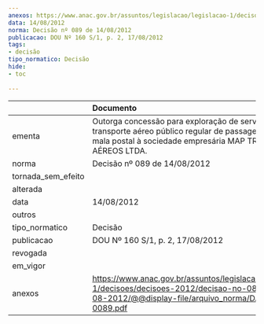 ```yaml
---
anexos: https://www.anac.gov.br/assuntos/legislacao/legislacao-1/decisoes/decisoes-2012/decisao-no-089-de-14-08-2012/@@display-file/arquivo_norma/DA2012-0089.pdf
data: 14/08/2012
norma: Decisão nº 089 de 14/08/2012
publicacao: DOU Nº 160 S/1, p. 2, 17/08/2012
tags:
- decisão
tipo_normatico: Decisão
hide: 
- toc 
 
---
```


|                    | Documento                                                                                                                                                               |
|:-------------------|:------------------------------------------------------------------------------------------------------------------------------------------------------------------------|
| ementa             | Outorga concessão para exploração de serviço de transporte aéreo público regular de passageiro, carga e mala postal à sociedade empresária MAP TRANSPORTES AÉREOS LTDA. |
| norma              | Decisão nº 089 de 14/08/2012                                                                                                                                            |
| tornada_sem_efeito |                                                                                                                                                                         |
| alterada           |                                                                                                                                                                         |
| data               | 14/08/2012                                                                                                                                                              |
| outros             |                                                                                                                                                                         |
| tipo_normatico     | Decisão                                                                                                                                                                 |
| publicacao         | DOU Nº 160 S/1, p. 2, 17/08/2012                                                                                                                                        |
| revogada           |                                                                                                                                                                         |
| em_vigor           |                                                                                                                                                                         |
| anexos             | https://www.anac.gov.br/assuntos/legislacao/legislacao-1/decisoes/decisoes-2012/decisao-no-089-de-14-08-2012/@@display-file/arquivo_norma/DA2012-0089.pdf               |